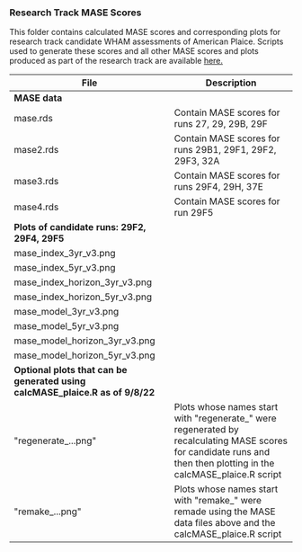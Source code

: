 ### Research Track MASE Scores

This folder contains calculated MASE scores and corresponding plots for research track candidate WHAM assessments of American Plaice. Scripts used to generate these scores and all other MASE scores and plots produced as part of the research track are available [here.](https://github.com/ahart1/PlaiceWG2021/tree/main/WG_Revised_Runs/MASE_Diagnostic)


| File            | Description |
|---------------- |------------ |
| **MASE data** | |
| mase.rds | Contain MASE scores for runs 27, 29, 29B, 29F |
| mase2.rds | Contain MASE scores for runs 29B1, 29F1, 29F2, 29F3, 32A |
| mase3.rds | Contain MASE scores for runs 29F4, 29H, 37E |
| mase4.rds | Contain MASE scores for run 29F5 |
| **Plots  of candidate runs: 29F2, 29F4, 29F5**|  |
| mase_index_3yr_v3.png | |
| mase_index_5yr_v3.png | | 
| mase_index_horizon_3yr_v3.png | |
| mase_index_horizon_5yr_v3.png | |
| mase_model_3yr_v3.png | |
| mase_model_5yr_v3.png | | 
| mase_model_horizon_3yr_v3.png | |
| mase_model_horizon_5yr_v3.png | | 
| **Optional plots that can be generated using calcMASE_plaice.R as of 9/8/22** | |
| "regenerate_...png" | Plots whose names start with "regenerate_" were regenerated by recalculating MASE scores for candidate runs and then then plotting in the calcMASE_plaice.R script |
| "remake_...png" | Plots whose names start with "remake_" were remade using the MASE data files above and the calcMASE_plaice.R script |


